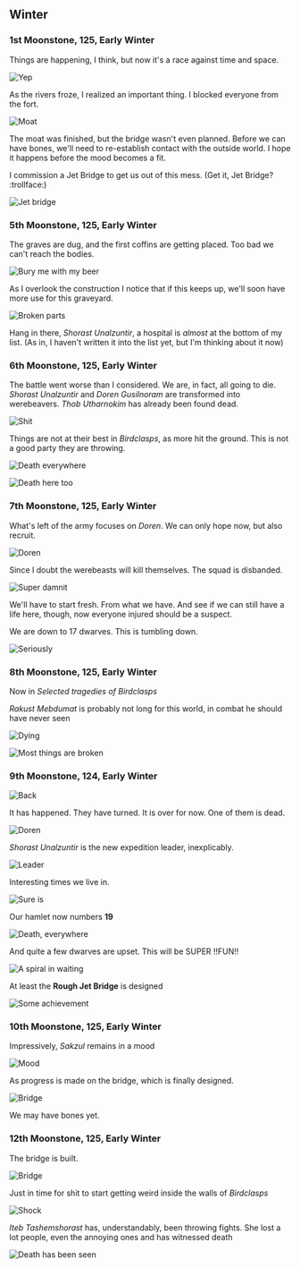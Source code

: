 Winter
------

### 1st Moonstone, 125, Early Winter

Things are happening, I think, but now it's a race against time and space.

![Yep](http://pixxx.wtf.cat/image/2t170O260F0F/Image%202014-08-14%20at%202.27.42%20AM.png)

As the rivers froze, I realized an important thing. I blocked everyone from the fort.

![Moat](http://pixxx.wtf.cat/image/1i47110v3u0u/Image%202014-08-14%20at%202.28.17%20AM.png)

The moat was finished, but the bridge wasn't even planned. Before we can have bones, we'll
need to re-establish contact with the outside world. I hope it happens before the mood becomes a fit.

I commission a Jet Bridge to get us out of this mess. (Get it, Jet Bridge? :trollface:)

![Jet bridge](http://pixxx.wtf.cat/image/0T0g1U1D3l0X/Image%202014-08-14%20at%202.32.31%20AM.png)

### 5th Moonstone, 125, Early Winter

The graves are dug, and the first coffins are getting placed. Too bad we can't reach the bodies.

![Bury me with my beer](http://pixxx.wtf.cat/image/0300373B0R0B/Image%202014-08-14%20at%202.38.02%20AM.png)

As I overlook the construction I notice that if this keeps up, we'll soon have more use for this graveyard.

![Broken parts](http://pixxx.wtf.cat/image/1z322w0K043H/Image%202014-08-14%20at%202.39.19%20AM.png)

Hang in there, *Shorast Unalzuntir*, a hospital is *almost* at the bottom of my list. (As in, I haven't written
it into the list yet, but I'm thinking about it now)

### 6th Moonstone, 125, Early Winter

The battle went worse than I considered. We are, in fact, all going to die. *Shorast Unalzuntir* and
*Doren Gusilnoram* are transformed into werebeavers. *Thob Utharnokim* has already been found dead.

![Shit](http://pixxx.wtf.cat/image/2p353j0x3G0m/Image%202014-08-14%20at%202.42.21%20AM.png)

Things are not at their best in *Birdclasps*, as more hit the ground. This is not a good party they are
throwing.

![Death everywhere](http://pixxx.wtf.cat/image/0A0O2D3P3U0q/Image%202014-08-14%20at%202.45.13%20AM.png)

![Death here too](http://pixxx.wtf.cat/image/1F1f0r0j0q1h/Image%202014-08-14%20at%202.44.31%20AM.png)

### 7th Moonstone, 125, Early Winter

What's left of the army focuses on *Doren*. We can only hope now, but also recruit.

![Doren](http://pixxx.wtf.cat/image/283t2w2d2S3T/Image%202014-08-14%20at%202.47.09%20AM.png)

Since I doubt the werebeasts will kill themselves. The squad is disbanded.

![Super damnit](http://pixxx.wtf.cat/image/3E0S0G3w2c0B/Image%202014-08-14%20at%202.53.37%20AM.png)

We'll have to start fresh. From what we have. And see if we can still have a life here, though, now everyone
injured should be a suspect.

We are down to 17 dwarves. This is tumbling down.

![Seriously](http://f.cl.ly/items/341B261V2j102v1l3m1S/Image%202014-08-14%20at%203.05.06%20AM.png)

### 8th Moonstone, 125, Early Winter

Now in *Selected tragedies of Birdclasps*

*Rakust Mebdumat* is probably not long for this world, in combat he should have never seen

![Dying](http://pixxx.wtf.cat/image/441N1C3X2Z3b/Image%202014-08-14%20at%203.07.52%20AM.png)

![Most things are broken](http://pixxx.wtf.cat/image/1I1j070C0Z1p/Image%202014-08-14%20at%203.10.46%20AM.png)

### 9th Moonstone, 124, Early Winter

![Back](http://pixxx.wtf.cat/image/340C1C2O1f1W/Image%202014-08-14%20at%203.31.34%20AM.png)

It has happened. They have turned. It is over for now. One of them is dead.

![Doren](http://pixxx.wtf.cat/image/0P1x0D3R1S1y/Image%202014-08-14%20at%203.15.29%20AM.png)

*Shorast Unalzuntir* is the new expedition leader, inexplicably.

![Leader](http://pixxx.wtf.cat/image/0h2h2D0T3H0L/Image%202014-08-14%20at%203.17.42%20AM.png)

Interesting times we live in.

![Sure is](http://pixxx.wtf.cat/image/1x2p411k0d1t/Image%202014-08-14%20at%203.18.53%20AM.png)

Our hamlet now numbers **19**

![Death, everywhere](http://pixxx.wtf.cat/image/1r0L0H1m3N3H/Image%202014-08-14%20at%203.20.21%20AM.png)

And quite a few dwarves are upset. This will be SUPER !!FUN!!

![A spiral in waiting](http://pixxx.wtf.cat/image/2z0B3l0b1c0x/Image%202014-08-14%20at%203.21.45%20AM.png)

At least the **Rough Jet Bridge** is designed

![Some achievement](http://pixxx.wtf.cat/image/0b323W1M2H3Q/Image%202014-08-14%20at%203.23.12%20AM.png)

### 10th Moonstone, 125, Early Winter

Impressively, *Sakzul* remains in a mood

![Mood](http://pixxx.wtf.cat/image/1c3H3d1G3i0o/Image%202014-08-14%20at%203.30.03%20AM.png)

As progress is made on the bridge, which is finally designed.

![Bridge](http://pixxx.wtf.cat/image/0V2f0Q3w4622/Image%202014-08-14%20at%203.30.36%20AM.png)

We may have bones yet.

### 12th Moonstone, 125, Early Winter

The bridge is built.

![Bridge](http://pixxx.wtf.cat/image/2o3V392f163j/Image%202014-08-14%20at%203.34.04%20AM.png)

Just in time for shit to start getting weird inside the walls of *Birdclasps*

![Shock](http://pixxx.wtf.cat/image/091d470g0x3g/Image%202014-08-14%20at%203.34.51%20AM.png)

*Iteb Tashemshorast* has, understandably, been throwing fights. She lost a lot people, even
the annoying ones and has witnessed death

![Death has been seen](http://pixxx.wtf.cat/image/291O2R2O162W/Image%202014-08-14%20at%203.37.46%20AM.png)
